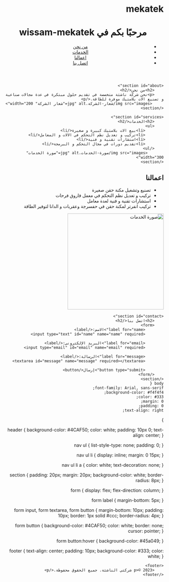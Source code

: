 # mekatek
<!DOCTYPE html>
<html lang="ar" dir="rtl">
<head>
    <meta charset="UTF-8">
    <meta name="viewport" content="width=device-width, initial-scale=1.0">
    <title>wissam-mekatek</title>
    <link rel="stylesheet" href="style.css">
</head>
<body>
    <header>
        <h1>مرحبًا بكم في wissam-mekatek</h1>
        <nav>
            <ul>
                <li><a href="#about">من نحن</a></li>
                <li><a href="#services">الخدمات</a></li>
                <li><a href="#Our work">اعمالنا</a></li>
                <li><a href="#contact">اتصل بنا</a></li>
            </ul>
        </nav>
    </header>

    <section id="about">
        <h2>من نحن</h2>
        <p>نحن شركة ناشئة متخصصة في تقديم حلول مبتكرة في عدة مجالات صناعية و تصنيع الات بلاستيك موفرة للطاقة.</p>
         <img src="images/شعار-الشركة.jpg" alt="شعار الشركة" width="200">
    </section>

    <section id="services">
        <h2>الخدمات</h2>
        <ul>
            <li>بيع الات بلاستيك كبيرة و صغيرة</li>
            <li>تركيب و تعديل نظم التحكم في الالات و المعامل</li>
            <li>استشارات تقنية و فنية</li>
            <li>تقديم دورات في مجال التحكم و البرمجة</li>
        </ul>
           <img src="images/صورة-الخدمات.jpg" alt="صورة الخدمات" width="300">
    </section>
<section id="Our work">
        <h2>اعمالنا</h2>
<ul>
            <li>تصنيع وتشغيل مكنة حقن صغيرة</li>
            <li>تركيب و تعديل نظم التحكم في معمل فاروق فرحات</li>
            <li>استشارات تقنية و فنية لعدة معامل</li>
            <li>تركيب انفرتر لمكنة حقن في حفسرجة وعقربات و الدانا لتوفير الطاقة</li>
        </ul>
            <img src="images/اعمالنا.jpg" alt="صورة الخدمات" width="300">
  </section>

    <section id="contact">
        <h2>اتصل بنا</h2>
        <form>
            <label for="name">الاسم:</label>
            <input type="text" id="name" name="name" required>

            <label for="email">البريد الإلكتروني:</label>
            <input type="email" id="email" name="email" required>

            <label for="message">الرسالة:</label>
            <textarea id="message" name="message" required></textarea>

            <button type="submit">إرسال</button>
        </form>
    </section>
    body {
    font-family: Arial, sans-serif;
    background-color: #f4f4f4;
    color: #333;
    margin: 0;
    padding: 0;
    text-align: right;
}

header {
    background-color: #4CAF50;
    color: white;
    padding: 10px 0;
    text-align: center;
}

nav ul {
    list-style-type: none;
    padding: 0;
}

nav ul li {
    display: inline;
    margin: 0 15px;
}

nav ul li a {
    color: white;
    text-decoration: none;
}

section {
    padding: 20px;
    margin: 20px;
    background-color: white;
    border-radius: 8px;
}

form {
    display: flex;
    flex-direction: column;
}

form label {
    margin-bottom: 5px;
}

form input, form textarea, form button {
    margin-bottom: 10px;
    padding: 10px;
    border: 1px solid #ccc;
    border-radius: 4px;
}

form button {
    background-color: #4CAF50;
    color: white;
    border: none;
    cursor: pointer;
}

form button:hover {
    background-color: #45a049;
}

footer {
    text-align: center;
    padding: 10px;
    background-color: #333;
    color: white;
}

    <footer>
        <p>© 2023 شركتي الناشئة. جميع الحقوق محفوظة.</p>
    </footer>
</body>
</html>
